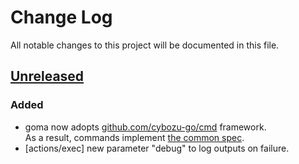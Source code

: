 # Change Log

All notable changes to this project will be documented in this file.

## [Unreleased]
### Added
- goma now adopts [github.com/cybozu-go/cmd][cmd] framework.  
  As a result, commands implement [the common spec][spec].
- [actions/exec] new parameter "debug" to log outputs on failure.

[cmd]: https://github.com/cybozu-go/cmd
[spec]: https://github.com/cybozu-go/cmd/blob/master/README.md#specifications
[Unreleased]: https://github.com/cybozu-go/goma/compare/v0.1...HEAD
